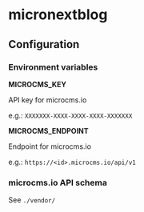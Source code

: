 # micronextblog


## Configuration

### Environment variables

**MICROCMS_KEY**

API key for microcms.io

e.g.: `XXXXXXX-XXXX-XXXX-XXXX-XXXXXXX`

**MICROCMS_ENDPOINT**

Endpoint for microcms.io

e.g.: `https://<id>.microcms.io/api/v1`

### microcms.io API schema

See `./vendor/`
